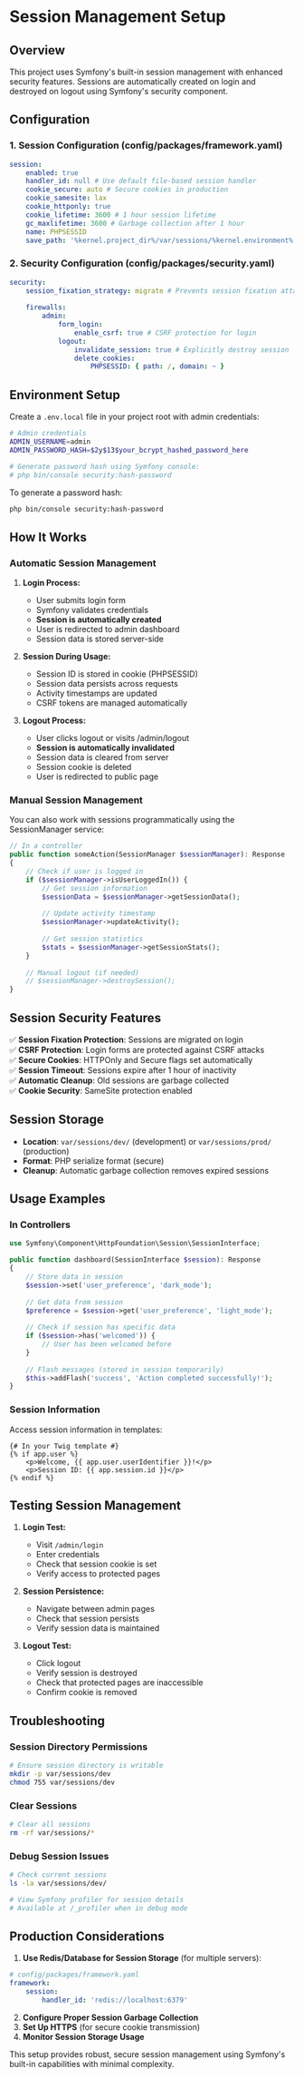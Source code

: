 # Session Management Setup

## Overview

This project uses Symfony's built-in session management with enhanced security features. Sessions are automatically created on login and destroyed on logout using Symfony's security component.

## Configuration

### 1. Session Configuration (config/packages/framework.yaml)

```yaml
session:
    enabled: true
    handler_id: null # Use default file-based session handler
    cookie_secure: auto # Secure cookies in production
    cookie_samesite: lax
    cookie_httponly: true
    cookie_lifetime: 3600 # 1 hour session lifetime
    gc_maxlifetime: 3600 # Garbage collection after 1 hour
    name: PHPSESSID
    save_path: '%kernel.project_dir%/var/sessions/%kernel.environment%'
```

### 2. Security Configuration (config/packages/security.yaml)

```yaml
security:
    session_fixation_strategy: migrate # Prevents session fixation attacks
    
    firewalls:
        admin:
            form_login:
                enable_csrf: true # CSRF protection for login
            logout:
                invalidate_session: true # Explicitly destroy session
                delete_cookies:
                    PHPSESSID: { path: /, domain: ~ }
```

## Environment Setup

Create a `.env.local` file in your project root with admin credentials:

```bash
# Admin credentials
ADMIN_USERNAME=admin
ADMIN_PASSWORD_HASH=$2y$13$your_bcrypt_hashed_password_here

# Generate password hash using Symfony console:
# php bin/console security:hash-password
```

To generate a password hash:
```bash
php bin/console security:hash-password
```

## How It Works

### Automatic Session Management

1. **Login Process:**
   - User submits login form
   - Symfony validates credentials
   - **Session is automatically created**
   - User is redirected to admin dashboard
   - Session data is stored server-side

2. **Session During Usage:**
   - Session ID is stored in cookie (PHPSESSID)
   - Session data persists across requests
   - Activity timestamps are updated
   - CSRF tokens are managed automatically

3. **Logout Process:**
   - User clicks logout or visits /admin/logout
   - **Session is automatically invalidated**
   - Session data is cleared from server
   - Session cookie is deleted
   - User is redirected to public page

### Manual Session Management

You can also work with sessions programmatically using the SessionManager service:

```php
// In a controller
public function someAction(SessionManager $sessionManager): Response
{
    // Check if user is logged in
    if ($sessionManager->isUserLoggedIn()) {
        // Get session information
        $sessionData = $sessionManager->getSessionData();
        
        // Update activity timestamp
        $sessionManager->updateActivity();
        
        // Get session statistics
        $stats = $sessionManager->getSessionStats();
    }
    
    // Manual logout (if needed)
    // $sessionManager->destroySession();
}
```

## Session Security Features

✅ **Session Fixation Protection**: Sessions are migrated on login  
✅ **CSRF Protection**: Login forms are protected against CSRF attacks  
✅ **Secure Cookies**: HTTPOnly and Secure flags set automatically  
✅ **Session Timeout**: Sessions expire after 1 hour of inactivity  
✅ **Automatic Cleanup**: Old sessions are garbage collected  
✅ **Cookie Security**: SameSite protection enabled  

## Session Storage

- **Location**: `var/sessions/dev/` (development) or `var/sessions/prod/` (production)
- **Format**: PHP serialize format (secure)
- **Cleanup**: Automatic garbage collection removes expired sessions

## Usage Examples

### In Controllers

```php
use Symfony\Component\HttpFoundation\Session\SessionInterface;

public function dashboard(SessionInterface $session): Response
{
    // Store data in session
    $session->set('user_preference', 'dark_mode');
    
    // Get data from session
    $preference = $session->get('user_preference', 'light_mode');
    
    // Check if session has specific data
    if ($session->has('welcomed')) {
        // User has been welcomed before
    }
    
    // Flash messages (stored in session temporarily)
    $this->addFlash('success', 'Action completed successfully!');
}
```

### Session Information

Access session information in templates:

```twig
{# In your Twig template #}
{% if app.user %}
    <p>Welcome, {{ app.user.userIdentifier }}!</p>
    <p>Session ID: {{ app.session.id }}</p>
{% endif %}
```

## Testing Session Management

1. **Login Test:**
   - Visit `/admin/login`
   - Enter credentials
   - Check that session cookie is set
   - Verify access to protected pages

2. **Session Persistence:**
   - Navigate between admin pages
   - Check that session persists
   - Verify session data is maintained

3. **Logout Test:**
   - Click logout
   - Verify session is destroyed
   - Check that protected pages are inaccessible
   - Confirm cookie is removed

## Troubleshooting

### Session Directory Permissions
```bash
# Ensure session directory is writable
mkdir -p var/sessions/dev
chmod 755 var/sessions/dev
```

### Clear Sessions
```bash
# Clear all sessions
rm -rf var/sessions/*
```

### Debug Session Issues
```bash
# Check current sessions
ls -la var/sessions/dev/

# View Symfony profiler for session details
# Available at /_profiler when in debug mode
```

## Production Considerations

1. **Use Redis/Database for Session Storage** (for multiple servers):
```yaml
# config/packages/framework.yaml
framework:
    session:
        handler_id: 'redis://localhost:6379'
```

2. **Configure Proper Session Garbage Collection**
3. **Set Up HTTPS** (for secure cookie transmission)
4. **Monitor Session Storage Usage**

This setup provides robust, secure session management using Symfony's built-in capabilities with minimal complexity. 